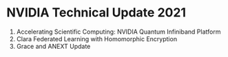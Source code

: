 # NVIDIA Technical Update 2021

 1. Accelerating Scientific Computing: NVIDIA Quantum Infiniband Platform
 2. Clara Federated Learning with Homomorphic Encryption
 3. Grace and ANEXT Update

<!--
  vim:ft=markdown et wrap sw=4 sts=4:
  -->
